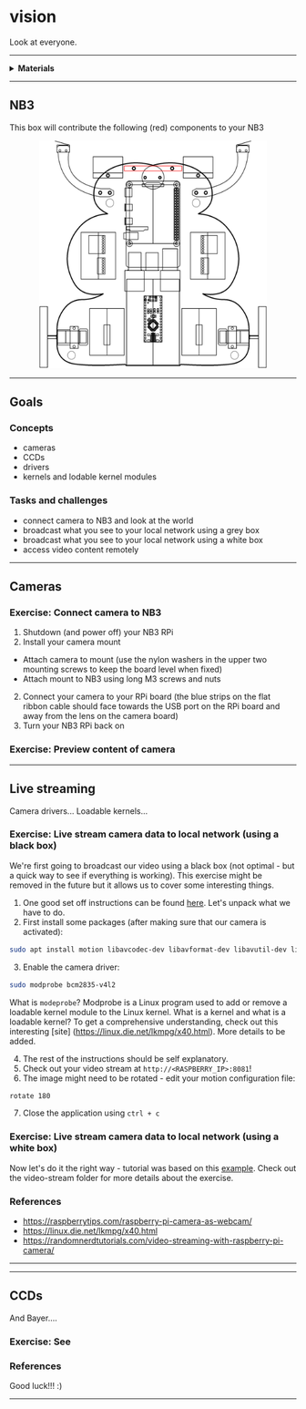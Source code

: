 # vision

Look at everyone.

----

<details><summary><b>Materials</b></summary><p>

Contents|Description| # |Data|Link|
:-------|:----------|:-:|:--:|:--:|
Camera (RPiv2)|Raspberry Pi 8 MP camera|1|[-D-](_data/datasheets/rpi_camera_v2.pdf)|[-L-](https://uk.farnell.com/raspberry-pi/rpi-8mp-camera-board/raspberry-pi-camera-board-v2/dp/2510728)
Mount|Custom laser cut camera mount|1|-|-
M2 screw (12)| 12 mm long M1 screw with phillips socket|4|-|-
M2 nut| M2 nut|4|-|-
M2 washer|nylon washer 2-3 mm inner diameter|4|-|-
M3 screw (20)| 20 mm long M3 screw with phillips socket|2|-|-
M3 nut| M3 nut|4|-|-

</p></details>

----

## NB3

This box will contribute the following (red) components to your NB3

<p align="center">
<img src="_images/NB3_vision.png" alt="NB3 stage" width="400" height="400">
<p>

----


## Goals

### Concepts
- cameras
- CCDs
- drivers
- kernels and lodable kernel modules

### Tasks and challenges
- connect camera to NB3 and look at the world
- broadcast what you see to your local network using a grey box
- broadcast what you see to your local network using a white box
- access video content remotely

----  

## Cameras

### Exercise: Connect camera to NB3

1. Shutdown (and power off) your NB3 RPi
1. Install your camera mount
 - Attach camera to mount (use the nylon washers in the upper two mounting screws to keep the board level when fixed)
 - Attach mount to NB3 using long M3 screws and nuts
2. Connect your camera to your RPi board (the blue strips on the flat ribbon cable should face towards the USB port on the RPi board and away from the lens on the camera board)
3. Turn your NB3 RPi back on


### Exercise: Preview content of camera

----  

## Live streaming


Camera drivers... Loadable kernels...

### Exercise: Live stream camera data to local network (using a black box)

We're first going to broadcast our video using a black box (not optimal - but a quick way to see if everything is working). This exercise might be removed in the future but it allows us to cover some interesting things. 

1. One good set off instructions can be found [here](https://raspberrytips.com/raspberry-pi-camera-as-webcam/). Let's unpack what we have to do.
2. First install some packages (after making sure that our camera is activated):

```bash
sudo apt install motion libavcodec-dev libavformat-dev libavutil-dev libjpeg-dev libjpeg62-turbo-dev libpq-dev libswresample-dev
```

3. Enable the camera driver:
```bash
sudo modprobe bcm2835-v4l2
```
What is `modeprobe`? Modprobe is a Linux program used to add or remove a loadable kernel module to the Linux kernel. What is a kernel and what is a loadable kernel? To get a comprehensive understanding, check out this interesting [site] (https://linux.die.net/lkmpg/x40.html). More details to be added. 

4. The rest of the instructions should be self explanatory. 
5. Check out your video stream at `http://<RASPBERRY_IP>:8081`!
6. The image might need to be rotated - edit your motion configuration file:
```bash
rotate 180
```
7. Close the application using `ctrl + c` 

### Exercise: Live stream camera data to local network (using a white box)

Now let's do it the right way - tutorial was based on this [example](https://randomnerdtutorials.com/video-streaming-with-raspberry-pi-camera/).
Check out the video-stream folder for more details about the exercise.


### References
- https://raspberrytips.com/raspberry-pi-camera-as-webcam/
- https://linux.die.net/lkmpg/x40.html
- https://randomnerdtutorials.com/video-streaming-with-raspberry-pi-camera/

---- 



----  

## CCDs

And Bayer....

### Exercise: See


### References

Good luck!!! :)

----
